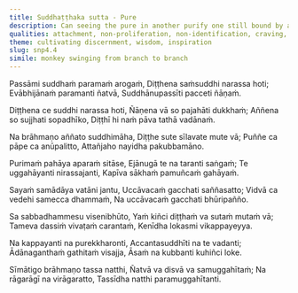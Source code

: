 ```yaml
---
title: Suddhaṭṭhaka sutta - Pure
description: Can seeing the pure in another purify one still bound by attachments? A sage’s purity is not found through another, nor through what is seen, heard, or sensed. While the attached mind swings like a monkey from branch to branch, the wise one, having relinquished all grasping, abides unbound.
qualities: attachment, non-proliferation, non-identification, craving, wisdom, speculation, free from attachment
theme: cultivating discernment, wisdom, inspiration
slug: snp4.4
simile: monkey swinging from branch to branch
---
```


Passāmi suddhaṁ paramaṁ arogaṁ,
Diṭṭhena saṁsuddhi narassa hoti;
Evābhijānaṁ paramanti ñatvā,
Suddhānupassīti pacceti ñāṇaṁ.

Diṭṭhena ce suddhi narassa hoti,
Ñāṇena vā so pajahāti dukkhaṁ;
Aññena so sujjhati sopadhīko,
Diṭṭhī hi naṁ pāva tathā vadānaṁ.

Na brāhmaṇo aññato suddhimāha,
Diṭṭhe sute sīlavate mute vā;
Puññe ca pāpe ca anūpalitto,
Attañjaho nayidha pakubbamāno.

Purimaṁ pahāya aparaṁ sitāse,
Ejānugā te na taranti saṅgaṁ;
Te uggahāyanti nirassajanti,
Kapīva sākhaṁ pamuñcaṁ gahāyaṁ.

Sayaṁ samādāya vatāni jantu,
Uccāvacaṁ gacchati saññasatto;
Vidvā ca vedehi samecca dhammaṁ,
Na uccāvacaṁ gacchati bhūripañño.

Sa sabbadhammesu visenibhūto,
Yaṁ kiñci diṭṭhaṁ va sutaṁ mutaṁ vā;
Tameva dassiṁ vivaṭaṁ carantaṁ,
Kenīdha lokasmi vikappayeyya.

Na kappayanti na purekkharonti,
Accantasuddhīti na te vadanti;
Ādānaganthaṁ gathitaṁ visajja,
Āsaṁ na kubbanti kuhiñci loke.

Sīmātigo brāhmaṇo tassa natthi,
Ñatvā va disvā va samuggahītaṁ;
Na rāgarāgī na virāgaratto,
Tassīdha natthi paramuggahītanti.
